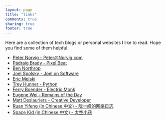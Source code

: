 ```yaml
---
layout: page
title: "links"
comments: true
sharing: true
footer: true
---
```


Here are a collection of tech blogs or personal websites I like to read. 
Hope you find some of them helpful.

- [Peter Norvig - Peter@Norvig.com](http://norvig.com/)
- [Pádraig Brady - Pixel Beat](http://www.pixelbeat.org/)
- [Ben Northrop](http://www.bennorthrop.com/)
- [Joel Spolsky - Joel on Software](https://www.joelonsoftware.com/)
- [Eric Melski](https://blog.melski.net/)
- [Trey Hunner - Python](http://treyhunner.com/)
- [Ferry Boender - Electric Monk](https://www.electricmonk.nl/index.html)
- [Eugene Wei - Remains of the Day](http://www.eugenewei.com/)
- [Matt Deslauriers - Creative Developer](https://mattdesl.svbtle.com/)
- [Ruan Yifeng (in Chinese 中文) - 阮一峰的网络日志](http://www.ruanyifeng.com/blog/)
- [Space Kid (in Chinese 中文) - 太空小孩](https://spacekid.me/)


